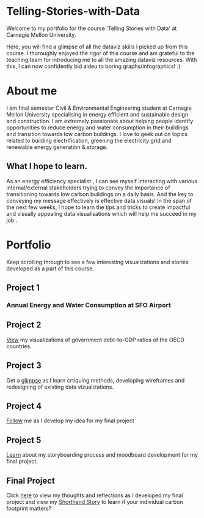 # Telling-Stories-with-Data
Welcome to my portfolio for the course 'Telling Stories with Data' at Carnegie Mellon University.

Here, you will find a glimpse of all the dataviz skills I picked up from this course. I thoroughly enjoyed the rigor of this course and am grateful to the teaching team for introducing me to all the amazing dataviz resources. With this, I can now confidently bid aideu to boring graphs/infographics! :)

# About me
I am final semester Civil & Environmental Engineering student at Carnegie Mellon University specialising in energy efficient and sustainable design and construction. I am extremely passionate about helping people identify opportunities to reduce energy and water consumption in their buildings and transition towards low carbon buildings. I love to geek out on topics related to building electrification, greening the electricity grid and renewable energy generation & storage.

## What I hope to learn.
As an energy efficiency specialist , I can see myself interacting with various internal/external stakeholders trying to convey the importance of transitioning towards low carbon buildings on a daily basis. And the key to conveying my message effectively is effective data visuals! In the span of the next few weeks, I hope to learn the tips and tricks to create impactful and visually appealing data visualisations which will help me succeed in my job .

# Portfolio
Keep scrolling through to see a few interesting visualizations and stories developed as a part of this course.

## Project 1

### Annual Energy and Water Consumption at SFO Airport
<div class="flourish-embed flourish-chart" data-src="visualisation/7644550"><script src="https://public.flourish.studio/resources/embed.js"></script></div>

## Project 2
[View](/datavizassignment2.md) my visualizations of government debt-to-GDP ratios of the OECD countries.

## Project 3
Get a [glimpse](/Datavizassignment3&4.md) as I learn crtiquing methods, developing wireframes and redesigning of existing data vizualizations.

## Project 4
[Follow](/Final_Project_Apeksha.md) me as I develop my idea for my final project

## Project 5
[Learn](/Final_Project_Part2.md) about my storyboarding process and moodboard development for my final project.


## Final Project
Click [here](/Final_Project_Part3.md) to view my thoughts and reflections as I developed my final project and view my [Shorthand Story](https://carnegiemellon.shorthandstories.com/can-we-bike-our-way-out-of-climate-change/index.html) to learn if your individual carbon footprint matters?


